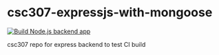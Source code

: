 # csc307-expressjs-with-mongoose

[![Build Node.js backend app](https://github.com/CPSECapstone/azure-csc307-expressjs-with-mongoose/actions/workflows/azure%20backend%20ci.yml/badge.svg?branch=ci)](https://github.com/CPSECapstone/azure-csc307-expressjs-with-mongoose/actions/workflows/azure%20backend%20ci.yml)

csc307 repo for express backend to test CI build
